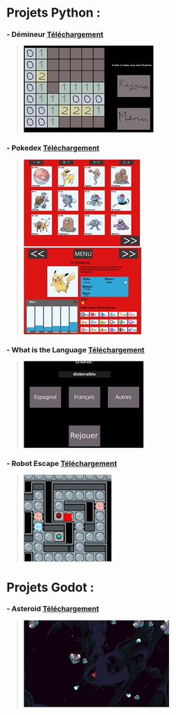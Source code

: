 # Projets Python :
### - **Démineur** [Téléchargement](https://github.com/Nathan-GUYARD/)
> ![](/asset/img/demineur.jpeg)

### - **Pokedex** [Téléchargement](https://youtu.be/dQw4w9WgXcQ?si=zKPJcP0DgTZa9_YQ)
> ![](/asset/img/pokedex1.jpeg) ![](/asset/img/pokedex2.jpeg)

### - **What is the Language** [Téléchargement](https://github.com/Nathan-GUYARD/)
> ![](/asset/img/WITL.jpeg)

### - **Robot Escape** [Téléchargement](https://github.com/Nathan-GUYARD/)
> ![](/asset/img/robot_escape.jpeg)

# Projets Godot :
### - **Asteroid** [Téléchargement](https://github.com/Nathan-GUYARD/)
> ![](/asset/img/asteroid.jpeg)
